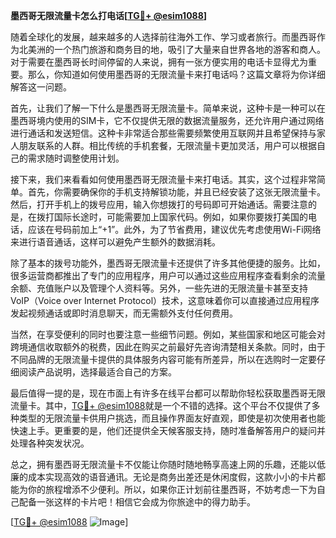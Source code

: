 **墨西哥无限流量卡怎么打电话[[TG💪+ @esim1088](https://t.me/s/esim1088)]**

随着全球化的发展，越来越多的人选择前往海外工作、学习或者旅行。而墨西哥作为北美洲的一个热门旅游和商务目的地，吸引了大量来自世界各地的游客和商人。对于需要在墨西哥长时间停留的人来说，拥有一张方便实用的电话卡显得尤为重要。那么，你知道如何使用墨西哥的无限流量卡来打电话吗？这篇文章将为你详细解答这一问题。

首先，让我们了解一下什么是墨西哥无限流量卡。简单来说，这种卡是一种可以在墨西哥境内使用的SIM卡，它不仅提供无限的数据流量服务，还允许用户通过网络进行通话和发送短信。这种卡非常适合那些需要频繁使用互联网并且希望保持与家人朋友联系的人群。相比传统的手机套餐，无限流量卡更加灵活，用户可以根据自己的需求随时调整使用计划。

接下来，我们来看看如何使用墨西哥无限流量卡来打电话。其实，这个过程非常简单。首先，你需要确保你的手机支持解锁功能，并且已经安装了这张无限流量卡。然后，打开手机上的拨号应用，输入你想拨打的号码即可开始通话。需要注意的是，在拨打国际长途时，可能需要加上国家代码。例如，如果你要拨打美国的电话，应该在号码前加上“+1”。此外，为了节省费用，建议优先考虑使用Wi-Fi网络来进行语音通话，这样可以避免产生额外的数据消耗。

除了基本的拨号功能外，墨西哥无限流量卡还提供了许多其他便捷的服务。比如，很多运营商都推出了专门的应用程序，用户可以通过这些应用程序查看剩余的流量余额、充值账户以及管理个人资料等。另外，一些先进的无限流量卡甚至支持VoIP（Voice over Internet Protocol）技术，这意味着你可以直接通过应用程序发起视频通话或即时消息聊天，而无需额外支付任何费用。

当然，在享受便利的同时也要注意一些细节问题。例如，某些国家和地区可能会对跨境通信收取额外的税费，因此在购买之前最好先咨询清楚相关条款。同时，由于不同品牌的无限流量卡提供的具体服务内容可能有所差异，所以在选购时一定要仔细阅读产品说明，选择最适合自己的方案。

最后值得一提的是，现在市面上有许多在线平台都可以帮助你轻松获取墨西哥无限流量卡。其中，[TG💪+ @esim1088](https://t.me/s/esim1088)就是一个不错的选择。这个平台不仅提供了多种类型的无限流量卡供用户挑选，而且操作界面友好直观，即使是初次使用者也能快速上手。更重要的是，他们还提供全天候客服支持，随时准备解答用户的疑问并处理各种突发状况。

总之，拥有墨西哥无限流量卡不仅能让你随时随地畅享高速上网的乐趣，还能以低廉的成本实现高效的语音通讯。无论是商务出差还是休闲度假，这款小小的卡片都能为你的旅程增添不少便利。所以，如果你正计划前往墨西哥，不妨考虑一下为自己配备一张这样的卡片吧！相信它会成为你旅途中的得力助手。

[[TG💪+ @esim1088](https://t.me/s/esim1088) ![Image](https://i.postimg.cc/4NQfJmqS/Snipaste-2025-05-13-00-14-12.png)]